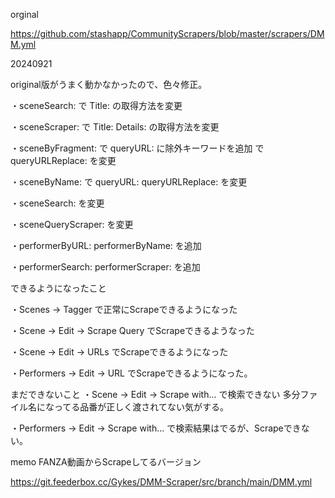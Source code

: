 orginal

https://github.com/stashapp/CommunityScrapers/blob/master/scrapers/DMM.yml

20240921

original版がうまく動かなかったので、色々修正。

・sceneSearch: で Title: の取得方法を変更

・sceneScraper: で Title: Details: の取得方法を変更

・sceneByFragment: で queryURL: に除外キーワードを追加
                   で queryURLReplace: を変更

・sceneByName: で queryURL: queryURLReplace: を変更

・sceneSearch: を変更

・sceneQueryScraper: を変更

・performerByURL: performerByName: を追加

・performerSearch: performerScraper: を追加


できるようになったこと

・Scenes → Tagger で正常にScrapeできるようになった

・Scene → Edit → Scrape Query でScrapeできるようなった

・Scene → Edit → URLs でScrapeできるようになった

・Performers → Edit → URL でScrapeできるようになった。


まだできないこと
・Scene → Edit → Scrape with... で検索できない
  多分ファイル名になってる品番が正しく渡されてない気がする。

・Performers → Edit → Scrape with... で検索結果はでるが、Scrapeできない。


memo
FANZA動画からScrapeしてるバージョン

https://git.feederbox.cc/Gykes/DMM-Scraper/src/branch/main/DMM.yml
